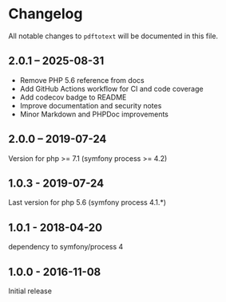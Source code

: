 
# Changelog

All notable changes to `pdftotext` will be documented in this file.

## 2.0.1 – 2025-08-31
- Remove PHP 5.6 reference from docs
- Add GitHub Actions workflow for CI and code coverage
- Add codecov badge to README
- Improve documentation and security notes
- Minor Markdown and PHPDoc improvements

## 2.0.0 – 2019-07-24
Version for php >= 7.1 (symfony process >= 4.2)

## 1.0.3 - 2019-07-24
Last version for php 5.6 (symfony process 4.1.*)

## 1.0.1 - 2018-04-20

dependency to symfony/process 4

## 1.0.0 - 2016-11-08

Initial release
